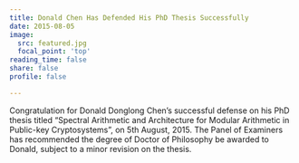 ```yaml
---
title: Donald Chen Has Defended His PhD Thesis Successfully
date: 2015-08-05
image:
  src: featured.jpg
  focal_point: 'top'
reading_time: false
share: false
profile: false

---
```



<!--more-->

Congratulation for Donald Donglong Chen’s successful defense on his PhD thesis titled “Spectral Arithmetic and Architecture for Modular Arithmetic in Public-key Cryptosystems”, on 5th August, 2015. The Panel of Examiners has recommended the degree of Doctor of Philosophy be awarded to Donald, subject to a minor revision on the thesis.
